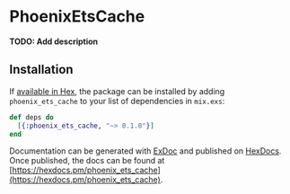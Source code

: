 # PhoenixEtsCache

**TODO: Add description**

## Installation

If [available in Hex](https://hex.pm/docs/publish), the package can be installed
by adding `phoenix_ets_cache` to your list of dependencies in `mix.exs`:

```elixir
def deps do
  [{:phoenix_ets_cache, "~> 0.1.0"}]
end
```

Documentation can be generated with [ExDoc](https://github.com/elixir-lang/ex_doc)
and published on [HexDocs](https://hexdocs.pm). Once published, the docs can
be found at [https://hexdocs.pm/phoenix_ets_cache](https://hexdocs.pm/phoenix_ets_cache).

